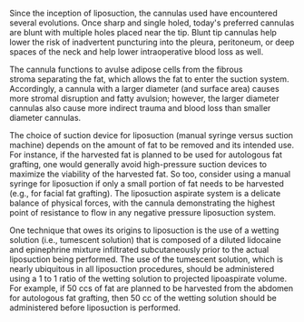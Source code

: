 Since the inception of liposuction, the cannulas used have encountered several evolutions. Once sharp and single holed, today's preferred cannulas are blunt with multiple holes placed near the tip. Blunt tip cannulas help lower the risk of inadvertent puncturing into the pleura, peritoneum, or deep spaces of the neck and help lower intraoperative blood loss as well.

The cannula functions to avulse adipose cells from the fibrous stroma separating the fat, which allows the fat to enter the suction system. Accordingly, a cannula with a larger diameter (and surface area) causes more stromal disruption and fatty avulsion; however, the larger diameter cannulas also cause more indirect trauma and blood loss than smaller diameter cannulas.

The choice of suction device for liposuction (manual syringe versus suction machine) depends on the amount of fat to be removed and its intended use. For instance, if the harvested fat is planned to be used for autologous fat grafting, one would generally avoid high-pressure suction devices to maximize the viability of the harvested fat. So too, consider using a manual syringe for liposuction if only a small portion of fat needs to be harvested (e.g., for facial fat grafting). The liposuction aspirate system is a delicate balance of physical forces, with the cannula demonstrating the highest point of resistance to flow in any negative pressure liposuction system.

One technique that owes its origins to liposuction is the use of a wetting solution (i.e., tumescent solution) that is composed of a diluted lidocaine and epinephrine mixture infiltrated subcutaneously prior to the actual liposuction being performed. The use of the tumescent solution, which is nearly ubiquitous in all liposuction procedures, should be administered using a 1 to 1 ratio of the wetting solution to projected lipoaspirate volume. For example, if 50 ccs of fat are planned to be harvested from the abdomen for autologous fat grafting, then 50 cc of the wetting solution should be administered before liposuction is performed.